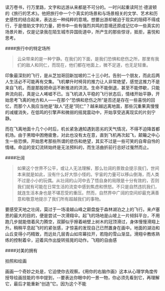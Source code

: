 

读万卷书，行万里路，文字和远游从来都是不可分的。一时兴起重读阿兰·德波顿的《旅行的艺术》。他把旅行中一个个真实的场景和与场景相关的文学、艺术和历史感性的结合起来，表达出一种纯粹的意境。想要出游却被迫于现实的阻碍不得成行，于是借助文字的力量，把书中一些有强烈共鸣的意境还原成记忆中一些真实的场景片断，仅是记录我在陌生城市异国街道中，所产生的那些惊讶，抵拒，喜悦和思考。

####旅行中的特定场所

>云朵带来的是一种宁静。在我们的下面，是我们恐惧和悲伤之所，那里有我们的敌人和同仁，而现在，他们都在地面上，微不足道，也无足轻重。

印象最深刻的飞行，是从芝加哥回新加坡的二十三小时。告别一个朋友，而此后两人生活必不可能再有交集。飞机攀升时椅背的推力让人非常绝望，感觉这推力不是来自飞机，而是那股把命运不断推进的洪流。生命不能倒退，甚至不能停歇，只能奔流向前，真是让人唏嘘不已。当飞机进入平稳的飞行状态后，情绪开始平静，开始思考飞离的地方和人——在那个“恐惧和悲伤之所”是否还是存在一些喜悦的回忆，而那个人我应当他是“敌人”还是“同仁”？越来越远离地面，那些沉重果真慢慢的减缓消失，在低鸣的引擎声和微弱的摇晃震动中，开始享受逃离现实的片刻宁静。

而在飞离地面十几个小时后，机长紧急通知遇到恶劣的天气情况，不得不迫降首都机场。由于黑暗中困倦疲惫，对此也没有太在意，直到飞机再次起飞，颠簸之中心生一些恐惧，开始思考那些所谓的悲伤和绝望，其实不过是一些可笑的自卑自怜的情绪。命运的变幻流转始终是无法预料的，而生活曲折前行总好过戛然而止。

####壮阔

>如果这个世界不公平，或让人无法理解，那么壮阔的景致会提示我们，世间本来就是如此，没有什么好大惊小怪的。宇宙的力量可以移山倒海，而人类不过是小小的玩偶。从壮阔的山河中去了悟自身的局限是十分有效的，否则我们就有可能在日常生活的流变中感到焦虑和愤怒。不只是自然违抗我们，就连生活本身也是不堪忍受的重压。然而，自然界中广阔的空间却最充满善意和敬意地提示了我们所有超越我们的事物。

要感受天地之壮阔，莫过于一场凌越山峰之巅盘旋于森林湖泊之上的飞行。来卢塞恩的最大的目的，便是尝试一次滑翔伞。起飞的场地是山坡上一片倾斜平台，不用跑几步就能借着风力腾空，双脚似乎擦着峭壁上树木的冠顶滑过，身体慢慢滑翔上升。稍稍平息起飞时的紧张感，才惊喜的发现自己已然置身在画中。地面的湖泊和山丘变得小巧精致，而远处几层青山如帘幕拉开，若隐的雪山渐显。滑翔伞教练熟练的控制着伞，迎着风作出旋转摇晃的动作。飞翔的自由感

####对美的拥有

拍照和绘画

画画一个奇妙之处是，它迫使你去观察。《用你的右脑作画》这本从心理学角度传授导绘画技能的书中提到，--要表达你眼中的一景一物，你必须先看到它，再理解它，最后才能重新“创造”它。因为这个不能 